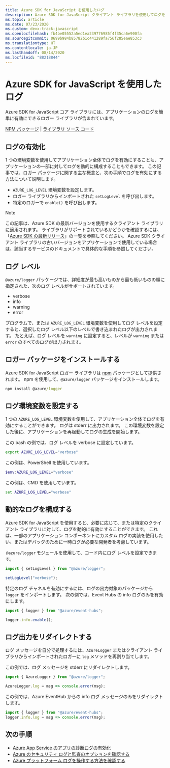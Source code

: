 ```yaml
---
title: Azure SDK for JavaScript を使用したログ
description: Azure SDK for JavaScript クライアント ライブラリを使用してログを有効にする方法について説明します
ms.topic: article
ms.date: 07/23/2020
ms.custom: devx-track-javascript
ms.openlocfilehash: fb4be05552a5ed1ea239776985f4f35ca6e900fa
ms.sourcegitcommit: 0699b984b85782b1c441289fa756f285eae853c3
ms.translationtype: HT
ms.contentlocale: ja-JP
ms.lasthandoff: 08/14/2020
ms.locfileid: "88218844"
---
```

# <a name="logging-with-the-azure-sdk-for-javascript"></a>Azure SDK for JavaScript を使用したログ

Azure SDK for JavaScript コア ライブラリには、アプリケーションのログを簡単に有効にできるロガー ライブラリが含まれています。 

[NPM パッケージ](https://www.npmjs.com/package/@azure/logger) | [ライブラリ ソース コード](https://github.com/Azure/azure-sdk-for-js/tree/master/sdk/core/logger)

## <a name="enable-logging"></a>ログの有効化

1 つの環境変数を使用してアプリケーション全体でログを有効にすることも、アプリケーションの一部に対してログを動的に構成することもできます。 この記事では、ロガー パッケージに関する主な概念と、次の手順でログを有効にする方法について説明します。

- `AZURE_LOG_LEVEL` 環境変数を設定します。
- ロガー ライブラリからインポートされた `setLogLevel` を呼び出します。
- 特定のロガーで `enable()` を呼び出します。

> [!NOTE]
> この記事は、Azure SDK の最新バージョンを使用するクライアント ライブラリに適用されます。 ライブラリがサポートされているかどうかを確認するには、「[Azure SDK の最新リリース](https://azure.github.io/azure-sdk/releases/latest/index.html#javascript)」の一覧を参照してください。 Azure SDK クライアント ライブラリの古いバージョンをアプリケーションで使用している場合は、該当するサービスのドキュメントで具体的な手順を参照してください。

## <a name="log-levels"></a>ログ レベル

`@azure/logger` パッケージでは、詳細度が最も高いものから最も低いものの順に指定された、次のログ レベルがサポートされています。

- verbose
- info
- warning
- error

プログラムで、または `AZURE_LOG_LEVEL` 環境変数を使用してログ レベルを設定すると、選択したログ レベル以下のレベルで書き込まれたログが出力されます。 たとえば、ログ レベルを `warning` に設定すると、レベルが `warning` または `error` のすべてのログが出力されます。

## <a name="install-the-logger-package"></a>ロガー パッケージをインストールする

Azure SDK for JavaScript ロガー ライブラリは [npm](https://www.npmjs.com/) パッケージとして提供されます。 npm を使用して、`@azure/logger` パッケージをインストールします。

```cmd
npm install @azure/logger
```

## <a name="set-the-logging-environment-variable"></a>ログ環境変数を設定する

1 つの `AZURE_LOG_LEVEL` 環境変数を使用して、アプリケーション全体でログを有効にすることができます。 ログは stderr に出力されます。 この環境変数を設定した後に、アプリケーションを再起動してログの生成を開始します。

この bash の例では、ログ レベルを verbose に設定しています。

```bash
export AZURE_LOG_LEVEL="verbose"
```

この例は、PowerShell を使用しています。

```powershell
$env:AZURE_LOG_LEVEL="verbose"
```

この例は、CMD を使用しています。

```cmd
set AZURE_LOG_LEVEL="verbose"
```

## <a name="configure-dynamic-logging"></a>動的なログを構成する

Azure SDK for JavaScript を使用すると、必要に応じて、または特定のクライアント ライブラリに対して、ログを動的に有効にすることができます。 これは、一部のアプリケーション コンポーネントにカスタム ログの実装を使用したい、またはデバッグのために一時ログが必要な開発者を考慮しています。

 `@azure/logger` モジュールを使用して、コード内にログ レベルを設定できます。

```js
import { setLogLevel } from "@azure/logger";

setLogLevel("verbose");
```

特定のログ チャネルを有効にするには、ログの出力対象のパッケージから `logger` をインポートします。 次の例では、Event Hubs の info ログのみを有効にします。

```js
import { logger } from "@azure/event-hubs";

logger.info.enable();
```

## <a name="redirect-log-output"></a>ログ出力をリダイレクトする

ログ メッセージを自分で処理するには、`AzureLogger` またはクライアント ライブラリからインポートされたロガーに `log` メソッドを再割り当てします。

この例では、ログ メッセージを stderr にリダイレクトします。

```js
import { AzureLogger } from "@azure/logger";

AzureLogger.log = msg => console.error(msg);
```

この例では、Azure EventHub からの info ログ メッセージのみをリダイレクトします。

```js
import { logger } from "@azure/event-hubs";
logger.info.log = msg => console.error(msg);
```

## <a name="next-steps"></a>次の手順

- [Azure App Service のアプリの診断ログの有効化](/azure/app-service/troubleshoot-diagnostic-logs)
- [Azure のセキュリティ ログと監査のオプションを確認する](/azure/security/fundamentals/log-audit)
- [Azure プラットフォーム ログを操作する方法を確認する](/azure/azure-monitor/platform/platform-logs-overview)